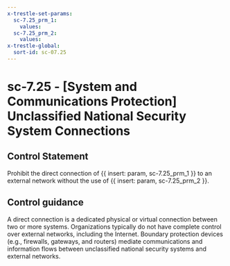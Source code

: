 ```yaml
---
x-trestle-set-params:
  sc-7.25_prm_1:
    values:
  sc-7.25_prm_2:
    values:
x-trestle-global:
  sort-id: sc-07.25
---
```


# sc-7.25 - \[System and Communications Protection\] Unclassified National Security System Connections

## Control Statement

Prohibit the direct connection of {{ insert: param, sc-7.25_prm_1 }} to an external network without the use of {{ insert: param, sc-7.25_prm_2 }}.

## Control guidance

A direct connection is a dedicated physical or virtual connection between two or more systems. Organizations typically do not have complete control over external networks, including the Internet. Boundary protection devices (e.g., firewalls, gateways, and routers) mediate communications and information flows between unclassified national security systems and external networks.

